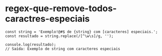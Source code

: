 # regex-que-remove-todos-caractres-especiais
```
const string = 'Exemplo!@#$ de {string} com [caracteres] especiais.';
const resultado = string.replace(/[^\w\s]/g, '');

console.log(resultado);
// Saída: Exemplo de string com caracteres especiais

```
